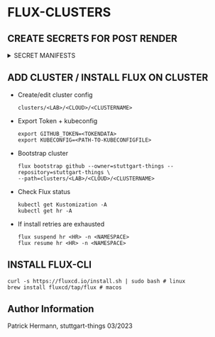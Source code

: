 # FLUX-CLUSTERS

## CREATE SECRETS FOR POST RENDER

<details><summary>SECRET MANIFESTS</summary>

```
---
apiVersion: v1
kind: Namespace
metadata:
  name: flux-system
  labels:
    app: flux
---
apiVersion: v1
kind: Secret
metadata:
  name: vault-flux-secrets
  namespace: flux-system
type: Opaque
stringData:
  VAULT_ADDR: https://vault-vsphere.tiab.labda.sva.de:8200 #example
  VAULT_ROLE_ID: <ROLE_ID>
  VAULT_SECRET_ID: <SECRET_ID>
  VAULT_NAMESPACE: root #example
  VAULT_CA_BUNDLE: <CA_BUNDLE_BASE64>
  VAULT_PKI_PATH: 4sthings.tiab.ssc.sva.de #example
---
apiVersion: v1
kind: Secret
metadata:
  name: github-flux-secrets
  namespace: flux-system
type: Opaque
stringData:
  GIT_REPO_URL: https://github.com/stuttgart-things/stuttgart-things
  MS_TEAMS_URL: https://365sva.webhook.office.com/webhookb2/2f14a9f8-4736-46dd-9c8c-31547ec37180@0a65cb1e-37d5-41ff-980a-647d9d0e4f0b/IncomingWebhook/623bf0daab3d404baea9858fc689cf02/dc3a27ed-396c-40b7-a9b2-f1a2b6b44efe
  GITHUB_TOKEN: <GITHUB_TOKEN>
  PRIVATE_KEY: <PRIVATE_KEY_BASE64>
---
apiVersion: v1
kind: Secret
metadata:
  name: scr-flux-secrets
  namespace: flux-system
type: Opaque
stringData:
  SCR_HOSTNAME: scr.tiab.labda.sva.de
  SCR_USERNAME: <SCR_USERNAME>
  SCR_PASSWORD: <SCR_PASSWORD>
---
apiVersion: v1
kind: Secret
metadata:
  name: s3-flux-secrets
  namespace: flux-system
type: Opaque
stringData:
  MINIO_ADMIN_USER: <MINIO_ADMIN_USER>
  MINIO_ADMIN_PASSWORD: <MINIO_ADMIN_PASSWORD>
---
apiVersion: v1
kind: Secret
metadata:
  name: harbor-flux-secrets
  namespace: flux-system
type: Opaque
stringData:
  HARBOR_ADMIN_USER: <HARBOR_ADMIN_USER>
  HARBOR_ADMIN_PASSWORD: <HARBOR_ADMIN_PASSWORD>
---
apiVersion: v1
kind: Secret
metadata:
  name: trident-flux-secrets
  namespace: flux-system
type: Opaque
stringData:
  TRIDENT_USER: <TRIDENT_USER>
  TRIDENT_PASSWORD: <TRIDENT_PASSWORD>
---
apiVersion: v1
kind: Secret
metadata:
  name: rancher-flux-secrets
  namespace: flux-system
type: Opaque
stringData:
  BOOTSTRAP_PASSWORD: <BOOTSTRAP_PASSWORD>
```

</details>

## ADD CLUSTER / INSTALL FLUX ON CLUSTER

* Create/edit cluster config
  ```
  clusters/<LAB>/<CLOUD>/<CLUSTERNAME>
  ```
* Export Token + kubeconfig
  ```
  export GITHUB_TOKEN=<TOKENDATA>
  export KUBECONFIG=<PATH-TO-KUBECONFIGFILE>
  ```

* Bootstrap cluster
  ```
  flux bootstrap github --owner=stuttgart-things --repository=stuttgart-things \
  --path=clusters/<LAB>/<CLOUD>/<CLUSTERNAME>
  ```

* Check Flux status
  ```
  kubectl get Kustomization -A
  kubectl get hr -A
  ```

* If install retries are exhausted
  ```
  flux suspend hr <HR> -n <NAMESPACE>
  flux resume hr <HR> -n <NAMESPACE>
  ```

## INSTALL FLUX-CLI

```
curl -s https://fluxcd.io/install.sh | sudo bash # linux
brew install fluxcd/tap/flux # macos
```

Author Information
------------------
Patrick Hermann, stuttgart-things 03/2023
